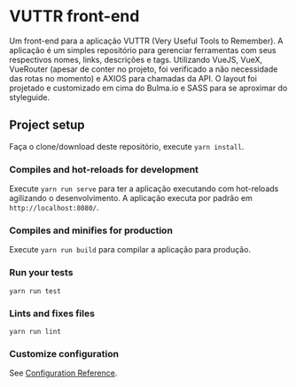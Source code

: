 # VUTTR front-end
Um front-end para a aplicação VUTTR (Very Useful Tools to Remember). A aplicação é um simples repositório para gerenciar ferramentas com seus respectivos nomes, links, descrições e tags.
Utilizando VueJS, VueX, VueRouter (apesar de conter no projeto, foi verificado a não necessidade das rotas no momento) e AXIOS para chamadas da API.
O layout foi projetado e customizado em cima do Bulma.io e SASS para se aproximar do styleguide.

## Project setup
Faça o clone/download deste repositório, execute `yarn install`.

### Compiles and hot-reloads for development
Execute `yarn run serve` para ter a aplicação executando com hot-reloads agilizando o desenvolvimento. A aplicação executa por padrâo em `http://localhost:8080/`.

### Compiles and minifies for production
Execute `yarn run build` para compilar a aplicação para produção.

### Run your tests
```
yarn run test
```

### Lints and fixes files
```
yarn run lint
```

### Customize configuration
See [Configuration Reference](https://cli.vuejs.org/config/).
